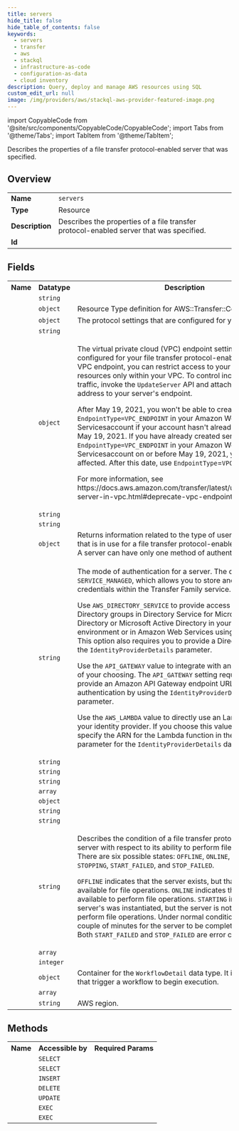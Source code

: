 ```yaml
---
title: servers
hide_title: false
hide_table_of_contents: false
keywords:
  - servers
  - transfer
  - aws
  - stackql
  - infrastructure-as-code
  - configuration-as-data
  - cloud inventory
description: Query, deploy and manage AWS resources using SQL
custom_edit_url: null
image: /img/providers/aws/stackql-aws-provider-featured-image.png
---
```


import CopyableCode from '@site/src/components/CopyableCode/CopyableCode';
import Tabs from '@theme/Tabs';
import TabItem from '@theme/TabItem';

Describes the properties of a file transfer protocol-enabled server that was specified.

## Overview
<table><tbody>
<tr><td><b>Name</b></td><td><code>servers</code></td></tr>
<tr><td><b>Type</b></td><td>Resource</td></tr>
<tr><td><b>Description</b></td><td>Describes the properties of a file transfer protocol-enabled server that was specified.</td></tr>
<tr><td><b>Id</b></td><td><CopyableCode code="aws.transfer.servers" /></td></tr>
</tbody></table>

## Fields
<table><tbody><tr><th>Name</th><th>Datatype</th><th>Description</th></tr><tr><td><CopyableCode code="arn" /></td><td><code>string</code></td><td></td></tr>
<tr><td><CopyableCode code="certificate" /></td><td><code>object</code></td><td>Resource Type definition for AWS::Transfer::Certificate</td></tr>
<tr><td><CopyableCode code="protocol_details" /></td><td><code>object</code></td><td>The protocol settings that are configured for your server.</td></tr>
<tr><td><CopyableCode code="domain" /></td><td><code>string</code></td><td></td></tr>
<tr><td><CopyableCode code="endpoint_details" /></td><td><code>object</code></td><td><p>The virtual private cloud (VPC) endpoint settings that are configured for your file transfer protocol-enabled server. With a VPC endpoint, you can restrict access to your server and resources only within your VPC. To control incoming internet traffic, invoke the <code>UpdateServer</code> API and attach an Elastic IP address to your server's endpoint.</p> <note> <p> After May 19, 2021, you won't be able to create a server using <code>EndpointType=VPC_ENDPOINT</code> in your Amazon Web Servicesaccount if your account hasn't already done so before May 19, 2021. If you have already created servers with <code>EndpointType=VPC_ENDPOINT</code> in your Amazon Web Servicesaccount on or before May 19, 2021, you will not be affected. After this date, use <code>EndpointType</code>=<code>VPC</code>.</p> <p>For more information, see https://docs.aws.amazon.com/transfer/latest/userguide/create-server-in-vpc.html#deprecate-vpc-endpoint.</p> </note></td></tr>
<tr><td><CopyableCode code="endpoint_type" /></td><td><code>string</code></td><td></td></tr>
<tr><td><CopyableCode code="host_key_fingerprint" /></td><td><code>string</code></td><td></td></tr>
<tr><td><CopyableCode code="identity_provider_details" /></td><td><code>object</code></td><td>Returns information related to the type of user authentication that is in use for a file transfer protocol-enabled server's users. A server can have only one method of authentication.</td></tr>
<tr><td><CopyableCode code="identity_provider_type" /></td><td><code>string</code></td><td><p>The mode of authentication for a server. The default value is <code>SERVICE_MANAGED</code>, which allows you to store and access user credentials within the Transfer Family service.</p> <p>Use <code>AWS_DIRECTORY_SERVICE</code> to provide access to Active Directory groups in Directory Service for Microsoft Active Directory or Microsoft Active Directory in your on-premises environment or in Amazon Web Services using AD Connector. This option also requires you to provide a Directory ID by using the <code>IdentityProviderDetails</code> parameter.</p> <p>Use the <code>API_GATEWAY</code> value to integrate with an identity provider of your choosing. The <code>API_GATEWAY</code> setting requires you to provide an Amazon API Gateway endpoint URL to call for authentication by using the <code>IdentityProviderDetails</code> parameter.</p> <p>Use the <code>AWS_LAMBDA</code> value to directly use an Lambda function as your identity provider. If you choose this value, you must specify the ARN for the Lambda function in the <code>Function</code> parameter for the <code>IdentityProviderDetails</code> data type.</p></td></tr>
<tr><td><CopyableCode code="logging_role" /></td><td><code>string</code></td><td></td></tr>
<tr><td><CopyableCode code="post_authentication_login_banner" /></td><td><code>string</code></td><td></td></tr>
<tr><td><CopyableCode code="pre_authentication_login_banner" /></td><td><code>string</code></td><td></td></tr>
<tr><td><CopyableCode code="protocols" /></td><td><code>array</code></td><td></td></tr>
<tr><td><CopyableCode code="s3_storage_options" /></td><td><code>object</code></td><td></td></tr>
<tr><td><CopyableCode code="security_policy_name" /></td><td><code>string</code></td><td></td></tr>
<tr><td><CopyableCode code="server_id" /></td><td><code>string</code></td><td></td></tr>
<tr><td><CopyableCode code="state" /></td><td><code>string</code></td><td><p>Describes the condition of a file transfer protocol-enabled server with respect to its ability to perform file operations. There are six possible states: <code>OFFLINE</code>, <code>ONLINE</code>, <code>STARTING</code>, <code>STOPPING</code>, <code>START_FAILED</code>, and <code>STOP_FAILED</code>.</p> <p> <code>OFFLINE</code> indicates that the server exists, but that it is not available for file operations. <code>ONLINE</code> indicates that the server is available to perform file operations. <code>STARTING</code> indicates that the server's was instantiated, but the server is not yet available to perform file operations. Under normal conditions, it can take a couple of minutes for the server to be completely operational. Both <code>START_FAILED</code> and <code>STOP_FAILED</code> are error conditions.</p></td></tr>
<tr><td><CopyableCode code="tags" /></td><td><code>array</code></td><td></td></tr>
<tr><td><CopyableCode code="user_count" /></td><td><code>integer</code></td><td></td></tr>
<tr><td><CopyableCode code="workflow_details" /></td><td><code>object</code></td><td>Container for the <code>WorkflowDetail</code> data type. It is used by actions that trigger a workflow to begin execution.</td></tr>
<tr><td><CopyableCode code="structured_log_destinations" /></td><td><code>array</code></td><td></td></tr>
<tr><td><CopyableCode code="region" /></td><td><code>string</code></td><td>AWS region.</td></tr>
</tbody></table>

## Methods

<table><tbody>
  <tr>
    <th>Name</th>
    <th>Accessible by</th>
    <th>Required Params</th>
  </tr>
  <tr>
    <td><CopyableCode code="describe_server" /></td>
    <td><code>SELECT</code></td>
    <td><CopyableCode code="data__ServerId, region" /></td>
  </tr>
  <tr>
    <td><CopyableCode code="list_servers" /></td>
    <td><code>SELECT</code></td>
    <td><CopyableCode code="region" /></td>
  </tr>
  <tr>
    <td><CopyableCode code="create_server" /></td>
    <td><code>INSERT</code></td>
    <td><CopyableCode code="region" /></td>
  </tr>
  <tr>
    <td><CopyableCode code="delete_server" /></td>
    <td><code>DELETE</code></td>
    <td><CopyableCode code="data__ServerId, region" /></td>
  </tr>
  <tr>
    <td><CopyableCode code="update_server" /></td>
    <td><code>UPDATE</code></td>
    <td><CopyableCode code="data__ServerId, region" /></td>
  </tr>
  <tr>
    <td><CopyableCode code="start_server" /></td>
    <td><code>EXEC</code></td>
    <td><CopyableCode code="data__ServerId, region" /></td>
  </tr>
  <tr>
    <td><CopyableCode code="stop_server" /></td>
    <td><code>EXEC</code></td>
    <td><CopyableCode code="region" /></td>
  </tr>
</tbody></table>








